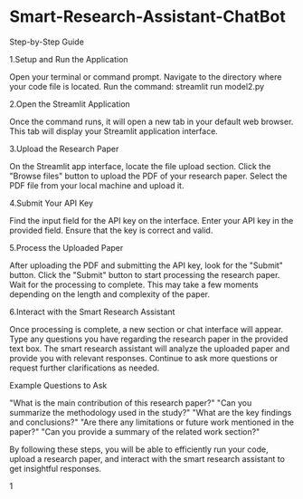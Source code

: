 # Smart-Research-Assistant-ChatBot

Step-by-Step Guide

1.Setup and Run the Application

Open your terminal or command prompt.
Navigate to the directory where your code file is located.
Run the command:
streamlit run model2.py

2.Open the Streamlit Application

Once the command runs, it will open a new tab in your default web browser.
This tab will display your Streamlit application interface.

3.Upload the Research Paper

On the Streamlit app interface, locate the file upload section.
Click the "Browse files" button to upload the PDF of your research paper.
Select the PDF file from your local machine and upload it.

4.Submit Your API Key

Find the input field for the API key on the interface.
Enter your API key in the provided field.
Ensure that the key is correct and valid.

5.Process the Uploaded Paper

After uploading the PDF and submitting the API key, look for the "Submit" button.
Click the "Submit" button to start processing the research paper.
Wait for the processing to complete. This may take a few moments depending on the length and complexity of the paper.

6.Interact with the Smart Research Assistant

Once processing is complete, a new section or chat interface will appear.
Type any questions you have regarding the research paper in the provided text box.
The smart research assistant will analyze the uploaded paper and provide you with relevant responses.
Continue to ask more questions or request further clarifications as needed.

Example Questions to Ask

"What is the main contribution of this research paper?"
"Can you summarize the methodology used in the study?"
"What are the key findings and conclusions?"
"Are there any limitations or future work mentioned in the paper?"
"Can you provide a summary of the related work section?"

By following these steps, you will be able to efficiently run your code, upload a research paper, and interact with the smart research assistant to get insightful responses.





1
